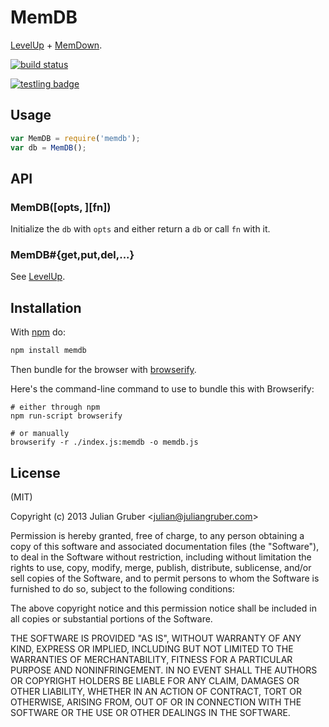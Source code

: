 
# MemDB

[LevelUp](https://npmjs.org/package/levelup) +
[MemDown](https://npmjs.org/package/memdown).

[![build status](https://secure.travis-ci.org/juliangruber/memdb.png)](http://travis-ci.org/juliangruber/memdb)

[![testling badge](https://ci.testling.com/juliangruber/memdb.png)](https://ci.testling.com/juliangruber/memdb)

## Usage

```js
var MemDB = require('memdb');
var db = MemDB();
```

## API

### MemDB([opts, ][fn])

Initialize the `db` with `opts` and either return a `db` or call `fn` with it.

### MemDB#{get,put,del,...}

See [LevelUp](https://npmjs.org/package/levelup).

## Installation

With [npm](https://npmjs.org) do:

```bash
npm install memdb
```

Then bundle for the browser with
[browserify](https://github.com/substack/node-browserify).

Here's the command-line command to use to bundle this with Browserify:

```shell
# either through npm
npm run-script browserify

# or manually
browserify -r ./index.js:memdb -o memdb.js
```

## License

(MIT)

Copyright (c) 2013 Julian Gruber &lt;julian@juliangruber.com&gt;

Permission is hereby granted, free of charge, to any person obtaining a copy of
this software and associated documentation files (the "Software"), to deal in
the Software without restriction, including without limitation the rights to
use, copy, modify, merge, publish, distribute, sublicense, and/or sell copies
of the Software, and to permit persons to whom the Software is furnished to do
so, subject to the following conditions:

The above copyright notice and this permission notice shall be included in all
copies or substantial portions of the Software.

THE SOFTWARE IS PROVIDED "AS IS", WITHOUT WARRANTY OF ANY KIND, EXPRESS OR
IMPLIED, INCLUDING BUT NOT LIMITED TO THE WARRANTIES OF MERCHANTABILITY,
FITNESS FOR A PARTICULAR PURPOSE AND NONINFRINGEMENT. IN NO EVENT SHALL THE
AUTHORS OR COPYRIGHT HOLDERS BE LIABLE FOR ANY CLAIM, DAMAGES OR OTHER
LIABILITY, WHETHER IN AN ACTION OF CONTRACT, TORT OR OTHERWISE, ARISING FROM,
OUT OF OR IN CONNECTION WITH THE SOFTWARE OR THE USE OR OTHER DEALINGS IN THE
SOFTWARE.
